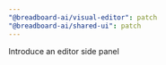 ```yaml
---
"@breadboard-ai/visual-editor": patch
"@breadboard-ai/shared-ui": patch
---
```


Introduce an editor side panel
